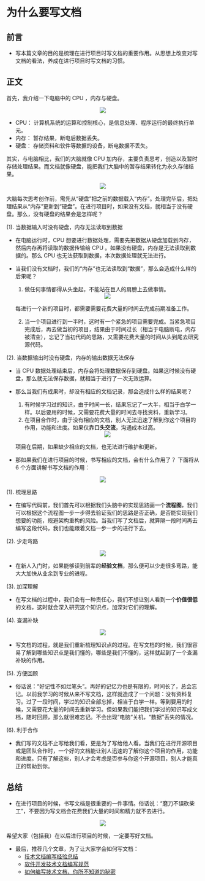 <!--
 * @描述: 
 * @版本: V1_0_0
 * @作者: LiWanglin
 * @创建时间: 2019.12.30
 * @最后编辑人: LiWanglin
 * @最后编辑时间: 2019.12.31
 -->

# 为什么要写文档

## 前言

- 写本篇文章的目的是梳理在进行项目时写文档的重要作用。从思想上改变对写文档的看法，养成在进行项目时写文档的习惯。

## 正文

首先，我介绍一下电脑中的 CPU ，内存与硬盘。

<div align=center>
<img src=https://raw.githubusercontent.com/WanglinLi595/Save_Markdown_Picture/master/%E4%B8%BA%E4%BB%80%E4%B9%88%E8%A6%81%E5%86%99%E6%96%87%E6%A1%A3/cpu_rom_ram.png>
</div>

- CPU：
计算机系统的运算和控制核心，是信息处理、程序运行的最终执行单元。
- 内存：
暂存结果，断电后数据丢失。  
- 硬盘：
存储资料和软件等数据的设备，断电数据不丢失。

其实，与电脑相比，我们的大脑就像 CPU 加内存，主要负责思考，创造以及暂时存储处理结果。而文档就像硬盘，能把我们大脑中的暂存结果转化为永久存储结果。

<div align=center>
<img src=https://raw.githubusercontent.com/WanglinLi595/Save_Markdown_Picture/master/%E4%B8%BA%E4%BB%80%E4%B9%88%E8%A6%81%E5%86%99%E6%96%87%E6%A1%A3/link.png>
</div>

大脑每次思考创作前，需先从“硬盘”把之前的数据载入“内存”。处理完毕后，把处理结果从“内存”更新到“硬盘”。在进行项目时，如果没有文档，就相当于没有硬盘。那么，没有硬盘的结果会是怎样呢？

(1). 当数据输入时没有硬盘，内存无法读取到数据

- 在电脑运行时，CPU 想要进行数据处理，需要先把数据从硬盘加载到内存，然后内存再将读取的数据传输给 CPU 。如果没有硬盘，内存是无法读取到数据的。那么 CPU 也无法获取到数据，本次数据处理就无法进行。
- 当我们没有文档时，我们的“内存”也无法读取到“数据”，那么会造成什么样的后果呢？
  1. 做任何事情都得从头坐起，不能站在巨人的肩膀上去做事情。

    <div align=center>
    <img src=https://raw.githubusercontent.com/WanglinLi595/Save_Markdown_Picture/master/%E4%B8%BA%E4%BB%80%E4%B9%88%E8%A6%81%E5%86%99%E6%96%87%E6%A1%A3/Standing_on_the_Shoulders_of_Giants.png>
    </div>

    每进行一个新的项目时，都需要需要花费大量的时间去完成前期准备工作。  

  2. 当一个项目进行到一半时，这时有一个紧急的项目需要完成。当紧急项目完成后，再去做当初的项目，结果由于时间过长（相当于电脑断电，内存被清空），忘记了当初代码的思路，又需要花费大量的时间从头到尾去研究源代码。

(2). 当数据输出时没有硬盘，内存的输出数据无法保存

- 当 CPU 数据处理结束后，内存会将处理数据保存到硬盘。如果这时候没有硬盘，那么就无法保存数据，就相当于进行了一次无效运算。
- 那么当我们有成果时，却没有相应的文档记录，那会造成什么样的结果呢？
    1. 有时候学习过的知识，由于时间一长，结果忘记了一大半，相当于白学一样。以后要用的时候，又需要花费大量的时间去寻找资料，重新学习。
    2. 在项目合作时，由于没有相应的文档，别人无法迅速了解到你这个项目的作用，功能和进度。如果仅靠**口头交流**，沟通成本过高。

    <div align=center>
    <img src=https://github.com/WanglinLi595/Save_Markdown_Picture/blob/master/%E4%B8%BA%E4%BB%80%E4%B9%88%E8%A6%81%E5%86%99%E6%96%87%E6%A1%A3/Communication_cost.png?raw=true>
    </div>

    项目在后期，如果缺少相应的文档，也无法进行维护和更新。  

- 那如果我们在进行项目的时候，书写相应的文档，会有什么作用了？
下面将从 6 个方面讲解书写文档的作用：

<div align=center>
<img src=https://raw.githubusercontent.com/WanglinLi595/Save_Markdown_Picture/master/%E4%B8%BA%E4%BB%80%E4%B9%88%E8%A6%81%E5%86%99%E6%96%87%E6%A1%A3/frame.png>
</div>

(1). 梳理思路

- 在编写代码前，我们首先可以根据我们头脑中的实现思路画一个**流程图**，我们可以根据这个流程图一步一步得去验证我们的思路是否正确，是否能实现我们想要的功能，规避架构重构的风险。当我们写了文档后，就算隔一段时间再去编写这段代码，我们也能跟着文档一步一步的进行下去。

(2). 少走弯路  

<div align=center>
<img src=https://github.com/WanglinLi595/Save_Markdown_Picture/blob/master/%E4%B8%BA%E4%BB%80%E4%B9%88%E8%A6%81%E5%86%99%E6%96%87%E6%A1%A3/Curving_road.png?raw=true>
</div>

- 在新人入门时，如果能够读到前辈的**经验文档**，那么便可以少走很多弯路，能大大加快从业余到专业的进程。

(3). 加深理解

- 在写文档的过程中，我们会有一种责任心，我们不想让别人看到一个**价值很低**的文档，这时就会深入研究这个知识点，加深对它们的理解。

(4). 查漏补缺

<div align=center>
<img src=https://github.com/WanglinLi595/Save_Markdown_Picture/blob/master/%E4%B8%BA%E4%BB%80%E4%B9%88%E8%A6%81%E5%86%99%E6%96%87%E6%A1%A3/Leak_filling.png?raw=true>
</div>

- 写文档的过程，就是我们重新梳理知识点的过程。在写文档的时候，我们很容易了解到哪些知识点是我们懂的，哪些是我们不懂的，这样就起到了一个查漏补缺的作用。

(5). 方便回顾

- 俗话说：“好记性不如烂笔头”。再好的记忆力也是有限的，时间长了，总会忘记。以前我学习的时候从来不写文档，这样就造成了一个问题：没有资料复习。过了一段时间，学过的知识全部忘掉，相当于白学一样。等到要用的时候，又需要花大量的时间去重新学习。但如果我们能把我们学过的知识写成文档，随时回顾，那么就很难忘记。不会出现“电脑“关机，“数据”丢失的情况。

(6). 利于合作

- 我们写的文档不止写给我们看，更是为了写给他人看。当我们在进行开源项目或是团队合作时，一个好的文档能让别人迅速的了解你这个项目的作用，功能和进度。只有了解这些，别人才会考虑是否参与你这个开源项目，别人才能真正的帮助到你。

## 总结

- 在进行项目的时候，书写文档是很重要的一件事情。俗话说：“磨刀不误砍柴工”，不要因为写文档会花费我们大量的时间和精力就不去进行。
  
<div align=center>
<img src=https://github.com/WanglinLi595/Save_Markdown_Picture/blob/master/%E4%B8%BA%E4%BB%80%E4%B9%88%E8%A6%81%E5%86%99%E6%96%87%E6%A1%A3/efficiency.png?raw=true>
</div>

希望大家（包括我）在以后进行项目的时候，一定要写好文档。
- 最后，推荐几个文章，为了让大家学会如何写文档：
  - [技术文档编写经验总结](https://blog.csdn.net/pharos/article/details/89390516)
  - [软件开发技术文档编写规范](https://blog.csdn.net/ciai2984/article/details/78928269)
  - [如何编写技术文档，你所不知道的秘密](https://www.jianshu.com/p/b49ae8815ba0)
